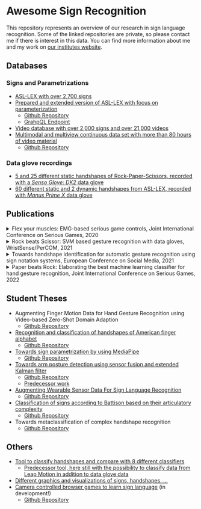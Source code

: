 # Awesome Sign Recognition

This repository represents an overview of our research in sign language recognition. Some of the linked repositories are private, so please contact me if there is interest in this data. You can find more information about me and my work on [our institutes website](https://www.etit.tu-darmstadt.de/serious-games/willkommen_sg/team_sg/team_sg_details_106944.de.jsp).

## Databases

### Signs and Parametrizations

* [ASL-LEX with over 2,700 signs](https://asl-lex.org)
* [Prepared and extended version of ASL-LEX with focus on parameterization](https://sign-parametrization.netlify.app)
  - [Github Repository](https://github.com/serious-games-darmstadt/sign-parametrization)
  - [GrahpQL Endpoint](https://sign-parametrization.herokuapp.com/v1/graphql)
* [Video database with over 2,000 signs and over 21,000 videos](https://github.com/dxli94/WLASL)
* [Multimodal and multiview continuous data set with more than 80 hours of video material](https://how2sign.github.io)
  - [Github Repository](https://github.com/srvk/how2-dataset)


### Data glove recordings
- [5 and 25 different static handshapes of Rock-Paper-Scissors, recorded with a *Senso Glove: DK2* data glove](https://github.com/serious-games-darmstadt/dataglove_senso-glove-dk2_rps-gestures)
- [60 different static and 2 dynamic handshapes from ASL-LEX, recorded with *Manus Prime X* data glove](https://github.com/serious-games-darmstadt/dataglove_manus-prime-x_handshapes)

## Publications

<details>
  <summary>Flex your muscles: EMG-based serious game controls, Joint International Conference on Serious Games, 2020</summary>
  
  **Abstract**: In recent years, non-traditional input devices for digital games and applications such as wearable sensors have become increasingly avail- able and affordable. Electromyography (EMG) promises some unique ad- vantages over traditional input devices such as keyboards or gamepads by collecting input data directly at a person’s muscle. As long as the corresponding muscle is intact, EMG can be used even when physical movement is not possible, for example when a person is injured or has an amputated limb. It also allows for unique wearable positioning on the body, potentially allowing for a larger freedom of movement.
In this paper, we examine whether an EMG-based input device is feasible to control an in-game character in a digital game. In order to do so, we first assess different EMG-related technologies and available EMG devices. Based on this assessment, we develop an EMG-based input device that can be connected to a computer. We develop a side scrolling game which can be connected to the EMG-based input device and allows for the player to switch between keyboard- and EMG-based controls. Lastly, we evaluate our developed system empirically and discuss the feasibility of EMG-based game controllers based on observed practical and theo- retical limitations of the technology.

  **Keywords**: human-computer-interaction, health games, electromyography

  **Comment**: Has shown us that EMG is not suitable for recognition of many handshapes (at least not as long as it is supposed to be easy to use)
</details>

<details>
  <summary>Rock beats Scissor: SVM based gesture recognition with data gloves, WristSense/PerCOM, 2021</summary>
  
  **Abstract**: Hand gestures play an important role in human communication, particularly when auditory communication is limited. Akin to speech recognition, hand gesture recognition can therefore be a useful tool to facilitate communication and for more immersive computer interaction. In this paper, we examine the mobile recognition of hand gestures using data recorded with sensor gloves. We design a system based on Support Vector Ma- chines (SVM), capable of recognizing 5 different hand gestures. In an experiment with 11 participants, we determine applicable hyperparameters based on performance on the training set which translates into 100% classification accuracy on the test set. In an additional practical experiment with 9 participants, our system achieves up to 98% in a personalized and up to 87.5% in a generalized model setting.

  **Keywords**: gesture recognition, wearable, machine learning, data glove, support vector machine, rock-paper-scissor

  **Comment**: Feasibility study on gesture classification using data gloves with small number of gestures (= 5) and SVM.
</details>

<details>
  <summary>Towards handshape identification for automatic gesture recognition using sign notation systems, European Conference on Social Media, 2021</summary>
  
  **Abstract**: Today, about 72 million people worldwide are speaking sign language. Since many deaf people are also dumb, they cannot communicate with hearing people through spoken language, even if they can lip-read. But sign language is difficult to learn, and more than 300 different sign languages in the world make things even more challenging. Therefore, to support the learning of sign language, we want to develop a gamified learning app for sign language that includes automatic sign recognition. The application should provide constructive feedback to the user about the quality of the executed sign. Each sign could be parameterised in terms of its characteristic handshape and its orientation and position: the more parameters are available, the more accurate and detailed feedback can be provided for the user. However, the parameters must also be distinguishable from a technical point of view.
  In linguistics, different notation systems exist to translate signs into written form. For this, the systems decompose signs into their characteristic properties. We want to utilise these notation systems to reduce signs to parameters that are easy to measure, e.g., the hand's shape, orientation, or position. Since the sign notation systems originate from different fields and have different backgrounds, they also differ in their objectives and thus in numbers and extents of parameters and respective features, further called symbols. Therefore, there are systems whose notations have just enough detail to identify the meant sign and those with so much detail that the reader can reproduce the sign. This higher number of details is reflected in a higher number of parameters and symbols.
  Hence, we present eleven sign notation systems, starting by examining the handshape as the most concise parameter of sign language. We compare it in the context of notation systems for its suitability for our gamified learning app for sign language. A clear differentiation of the handshapes needed for American Sign Language is essential for qualitative feedback for the user. At the same time, a small number of handshapes should reduce the technical effort required for reliable recognition.

  **Keywords**: handshape identification, gesture recognition, sign language, sign notation systems, sign learning app

  **Comment**: Good for learning about different sign language notation systems, however we now determine the parameters/handshapes needed via the ASL-LEX database.
</details>

<details>
  <summary>Paper beats Rock: Elaborating the best machine learning classifier for hand gesture recognition, Joint International Conference on Serious Games, 2022</summary>
  
  **Abstract**: The research field of Human-Computer-Interaction (HCI) is constantly searching for innovative ways to control and interact with electronic devices. Gestures are a natural way of communication for humans. Therefore we investigated the suitability of the Senso Glove: DK2 data glove and a Support Vector Machine (SVM) for recognizing gestures of the popular game Rock-Paper-Scissors (RPS) in a previous work [1]. Building on this, we now want to increase the scope of training and testing data and evaluate different kinds of Machine-Learning (ML) classifiers in addition to the SVM. For this, we ingested two different datasets, optimized them using grid search, and evaluated all user data using the leave-one-out process. Our results show that for a small num- ber of gestures, Logistic Regression (LogReg) has the highest accuracy (97.6%) in predicting the results quickly. For a larger dataset, Random Forest (RF) achieves the highest accuracy (82.4%). Random Forest (RF) and LogReg give very good results on both datasets (average 89.7%, both), but LogReg is significantly faster overall. If the training and test data are not separated by user and are thus user-dependent, the results for both data sets improve to 99.2% and 99.5% with SVM, respectively, and again RF performs very well, with LogReg showing small weaknesses here.
In addition, we investigated how the accuracy of the classifiers performed when we gradually reduced the number of gestures from 25 to three in a dataset with 25 gestures.

  **Keywords**: gesturerecognition, machinelearning·Rock-Paper-Scissors, classification, data glove, Senso Glove: DK2, support vector machine, decision tree, random forest, k-nearest-neighbor, logistic regression, gaussian naive bayes, perceptron, feed-forward neural networks.

  **Comment**: Comparison of different classifiers for data from a simple data glove at 5 and 25 gestures.
</details>

## Student Theses
- Augmenting Finger Motion Data for Hand Gesture Recognition using Video-based Zero-Shot Domain Adaption
  - [Github Repository](https://github.com/serious-games-darmstadt/BA_augmented_finger_motion_data)
- [Recognition and classification of handshapes of American finger alphabet](https://www.etit.tu-darmstadt.de/serious-games/lehre_sg/abschlussarbeiten_sg/abschlussarbeiten_sg_details_14208.de.jsp)
  - [Github Repository](https://github.com/serious-games-darmstadt/BA_data_glove_asl)
- [Towards sign parametrization by using MediaPipe](https://www.etit.tu-darmstadt.de/serious-games/lehre_sg/abschlussarbeiten_sg/abschlussarbeiten_sg_details_17664.de.jsp)
  - [Github Repository](https://github.com/serious-games-darmstadt/BA_signs_video_parametrization)
- [Towards arm posture detection using sensor fusion and extended Kalman filter](https://www.etit.tu-darmstadt.de/serious-games/lehre_sg/abschlussarbeiten_sg/abschlussarbeiten_sg_details_14080.de.jsp)
  - [Github Repository](https://github.com/serious-games-darmstadt/MA_arm_posture_detection)
  - [Predecessor work](https://github.com/serious-games-darmstadt/imu-controller)
- [Augmenting Wearable Sensor Data For Sign Language Recognition](https://www.etit.tu-darmstadt.de/serious-games/lehre_sg/abschlussarbeiten_sg/abschlussarbeiten_sg_details_18880.de.jsp)
  - [Github Repository](https://github.com/serious-games-darmstadt/BA_data_enrichment)
- [Classification of signs according to Battison based on their articulatory complexity](https://www.etit.tu-darmstadt.de/serious-games/lehre_sg/abschlussarbeiten_sg/abschlussarbeiten_sg_details_18816.de.jsp)
  - [Github Repository](https://github.com/serious-games-darmstadt/MA_battison_classification)
- Towards metaclassification of complex handshape recognition
  - [Github Repository](https://github.com/serious-games-darmstadt/MA_handshape_metaclassifier)

## Others

* [Tool to classify handshapes and compare with 8 different classifiers](https://github.com/serious-games-darmstadt/gesture-classifier)
  - [Predecessor tool, here still with the possibility to classify data from Leap Motion in addition to data glove data](https://github.com/serious-games-darmstadt/leap_motion_and_data_glove_classifier)
* [Different graphics and visualizations of signs, handshapes, ...](https://github.com/serious-games-darmstadt/sign-visualizations)
* [Camera controlled browser games to learn sign language](https://sign-games.com) (in development!)
  - [Github Repository](https://github.com/serious-games-darmstadt/sign-games)
